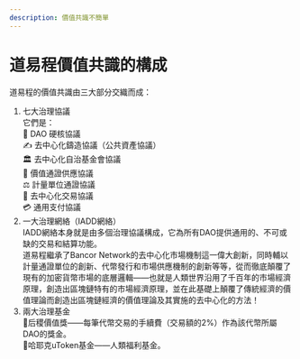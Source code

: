 ```yaml
---
description: 價值共識不簡單
---
```


# 道易程價值共識的構成

道易程的價值共識由三大部分交織而成：

1. 七大治理協議\
   它們是： \
   📑 DAO 硬核協議 \
   ✍️ 去中心化鑄造協議（公共資產協議） \
   🏛️ 去中心化自治基金會協議 \
   🔀 價值通證供應協議\
   ⚖️ 計量單位通證協議 \
   💱 去中心化交易協議 \
   💳 通用支付協議
2. 一大治理網絡（IADD網絡）\
   IADD網絡本身就是由多個治理協議構成，它為所有DAO提供通用的、不可或缺的交易和結算功能。 \
   道易程繼承了Bancor Network的去中心化市場機制這一偉大創新，同時輔以計量通證單位的創新、代幣發行和市場供應機制的創新等等，從而徹底顛覆了現有的加密貨幣市場的底層邏輯——也就是人類世界沿用了千百年的市場經濟原理，創造出區塊鏈特有的市場經濟原理，並在此基礎上顛覆了傳統經濟的價值理論而創造出區塊鏈經濟的價值理論及其實施的去中心化的方法！
3. 兩大治理基金\
   🌹后稷價值獎——每筆代幣交易的手續費（交易額的2%）作為該代幣所屬DAO的獎金。\
   💖哈耶克uToken基金——人類福利基金。
